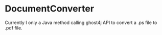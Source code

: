 # DocumentConverter

Currently I only a Java method calling ghost4j API to convert a .ps file to .pdf file. 
